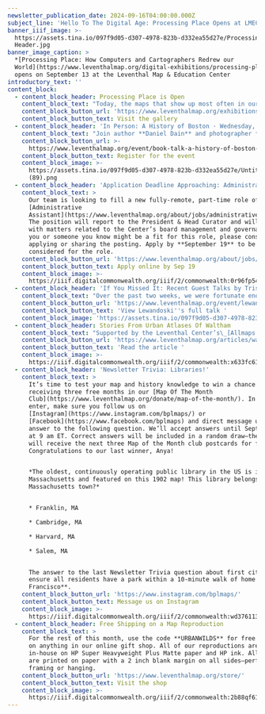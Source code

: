 ```yaml
---
newsletter_publication_date: 2024-09-16T04:00:00.000Z
subject_line: 'Hello To The Digital Age: Processing Place Opens at LMEC'
banner_iiif_image: >-
  https://assets.tina.io/097f9d05-d307-4978-823b-d332ea55d27e/Processing Place
  Header.jpg
banner_image_caption: >
  *[Processing Place: How Computers and Cartographers Redrew our
  World](https://www.leventhalmap.org/digital-exhibitions/processing-place/)*
  opens on September 13 at the Leventhal Map & Education Center
introductory_text: ''
content_block:
  - content_block_header: Processing Place is Open
    content_block_text: "Today, the maps that show up most often in our everyday lives—from walking directions on your phone to hourly weather maps—are made by computers. Even the simplest of these rely on vast databases of geographic information and complex systems of analysis and visualization. In our newest exhibition, [Processing Place: How Computers and Cartographers Redrew our World](https://www.leventhalmap.org/digital-exhibitions/processing-place/), we look at how computers and cartography have fused together over the past century—and how they redrew our world in the process.\n\nFrom September 13, 2024 through February 2025, we invite you visit our gallery to learn how the computer became a cartographer. Processing Place\_is curated by Leventhal Center staff members Ian Spangler, Assistant Curator of Digital & Participatory Geography, and Emily Bowe, Assistant Director.\_Admission is free.\n"
    content_block_button_url: 'https://www.leventhalmap.org/exhibitions/visit/'
    content_block_button_text: Visit the gallery
  - content_block_header: 'In Person: A History of Boston · Wednesday, September 25 6 pm ET'
    content_block_text: "Join author **Daniel Dain** and photographer **Peter Vanderwarker** as they talk about their new book,\_*A History of Boston*.\_Dain and Vanderwarker will act as your tour guide through the history of the city and discuss what lessons can be learned for the challenges of a modern urban area today. This event is hosted by the Boston Public Library Adult Programs and co-sponsored by the Leventhal Center.\n"
    content_block_button_url: >-
      https://www.leventhalmap.org/event/book-talk-a-history-of-boston-with-daniel-dain-and-peter-vanderwarker/
    content_block_button_text: Register for the event
    content_block_image: >-
      https://assets.tina.io/097f9d05-d307-4978-823b-d332ea55d27e/Untitled
      (89).png
  - content_block_header: 'Application Deadline Approaching: Administrative Assistant'
    content_block_text: >
      Our team is looking to fill a new fully-remote, part-time role of
      [Administrative
      Assistant](https://www.leventhalmap.org/about/jobs/administrative-assistant/).
      The position will report to the President & Head Curator and will assist
      with matters related to the Center’s board management and governance. If
      you or someone you know might be a fit for this role, please consider
      applying or sharing the posting. Apply by **September 19** to be
      considered for the role.
    content_block_button_url: 'https://www.leventhalmap.org/about/jobs/administrative-assistant/'
    content_block_button_text: Apply online by Sep 19
    content_block_image: >-
      https://iiif.digitalcommonwealth.org/iiif/2/commonwealth:0r96fp54z/2154,1509,1185,1071/pct:50/0/default.jpg
  - content_block_header: 'If You Missed It: Recent Guest Talks by Tristan Brown and Julia Lewandoski'
    content_block_text: "Over the past two weeks, we were fortunate enough to have Tristan Brown and Julia Lewandoski join the LMEC community for virtual talks. As the last event for Heaven & Earth, Brown spoke on\_the historic use of fengshui\_in Chinese politics and culture. [You can view his talk here](https://www.leventhalmap.org/event/tristan-brown-on-fengshui-and-the-state-in-qing-dynasty-china/).\n\nLewandoski explored how cartographers struggled to express and accommodate distinctive French and Indigenous forms of landholding on maps meant to assert British dominance over eighteenth-century Canada. The full talk is available to watch on our website.\n"
    content_block_button_url: 'https://www.leventhalmap.org/event/lewandoski-quebec-act/'
    content_block_button_text: 'View Lewandoski''s full talk '
    content_block_image: 'https://assets.tina.io/097f9d05-d307-4978-823b-d332ea55d27e/image (9).png'
  - content_block_header: Stories From Urban Atlases Of Waltham
    content_block_text: "Supported by the Leventhal Center’s\_[Allmaps Research Fellowships](https://www.leventhalmap.org/projects/digital-projects/allmaps/#allmaps-research-fellowships), students at Brandeis University authored five short essays that explored what historic Sanborn fire insurance atlases can tell us about a the history of Waltham.\n\nWith the help of\_**[Ian Spangler](https://www.leventhalmap.org/about/people/ian-spangler/)**, LMEC Assistant Curator of Digital & Participatory Geography, students learned how to\_[georeference a Sanborn map using Allmaps](https://www.leventhalmap.org/projects/digital-projects/allmaps/). Read through the articles to see examples of the ways these students used Sanborn maps, digital tools, and careful in-person observation to document transformations in Waltham’s urban geography.\n"
    content_block_button_url: 'https://www.leventhalmap.org/articles/waltham-urban-atlas-essays/'
    content_block_button_text: 'Read the article '
    content_block_image: >-
      https://iiif.digitalcommonwealth.org/iiif/2/commonwealth:x633fc619/2553,1136,3052,5146/1200,/0/default.jpg
  - content_block_header: 'Newsletter Trivia: Libraries!'
    content_block_text: >
      It’s time to test your map and history knowledge to win a chance of
      receiving three free months in our [Map Of The Month
      Club](https://www.leventhalmap.org/donate/map-of-the-month/). In order to
      enter, make sure you follow us on
      [Instagram](https://www.instagram.com/bplmaps/) or
      [Facebook](https://www.facebook.com/bplmaps) and direct message us the
      answer to the following question. We’ll accept answers until September 23
      at 9 am ET. Correct answers will be included in a random draw—the winner
      will receive the next three Map of the Month club postcards for free.
      Congratulations to our last winner, Anya!


      *The oldest, continuously operating public library in the US is in
      Massachusetts and featured on this 1902 map! This library belongs to which
      Massachusetts town?*


      * Franklin, MA

      * Cambridge, MA

      * Harvard, MA

      * Salem, MA


      The answer to the last Newsletter Trivia question about first city to to
      ensure all residents have a park within a 10-minute walk of home is **San
      Francisco**.
    content_block_button_url: 'https://www.instagram.com/bplmaps/'
    content_block_button_text: Message us on Instagram
    content_block_image: >-
      https://iiif.digitalcommonwealth.org/iiif/2/commonwealth:wd3761139/full/,1200/0/default.jpg
  - content_block_header: Free Shipping on a Map Reproduction
    content_block_text: >
      For the rest of this month, use the code **URBANWILDS** for free shipping
      on anything in our online gift shop. All of our reproductions are printed
      in-house on HP Super Heavyweight Plus Matte paper and HP ink. All images
      are printed on paper with a 2 inch blank margin on all sides—perfect for
      framing or hanging.
    content_block_button_url: 'https://www.leventhalmap.org/store/'
    content_block_button_text: Visit the shop
    content_block_image: >-
      https://iiif.digitalcommonwealth.org/iiif/2/commonwealth:2b88qf61q/2213,1528,3244,4671/1200,/0/default.jpg
---
```


